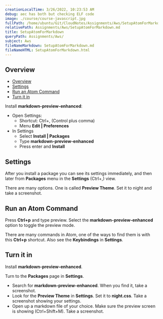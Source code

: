 ```yaml
---
creationLocalTime: 3/26/2022, 10:23:53 AM
debug: aec has both but checking ELF code
image: ./course/course-javascript.jpg
fullPath: /home/ubuntu/Git/CloudNotes/Assignments/Aws/SetupAtomForMarkdown.md
relativePath: Assignments/Aws/SetupAtomForMarkdown.md
title: SetupAtomForMarkdown
queryPath: Assignments/Aws/
subject: Aws
fileNameMarkdown: SetupAtomForMarkdown.md
fileNameHTML: SetupAtomForMarkdown.html
---
```



<!-- toc -->
<!-- tocstop -->


## Overview

<!-- @import "[TOC]" {cmd="toc" depthFrom=1 depthTo=6 orderedList=false} -->
<!-- code_chunk_output -->

* [Overview](#overview)
* [Settings](#settings)
* [Run an Atom Command](#run-an-atom-command)
* [Turn it in](#turn-it-in)

<!-- /code_chunk_output -->

Install **markdown-preview-enhanced**:

- Open Settings:
  - Shortcut: Ctrl+, (Control plus comma)
  - Menu **Edit | Preferences**
- In Settings
  - Select **Install | Packages**
  - Type **markdown-preview-enhanced**
  - Press enter and **Install**

## Settings

After you install a package you can see its settings immediately, and then later from **Packages** menu in the **Settings** (Ctrl+,) view.

There are many options. One is called **Preview Theme**. Set it to night and take a screenshot.

## Run an Atom Command

Press **Ctrl+p** and type preview. Select the **markdown-preview-enhanced** option to toggle the preview mode.

There are many commands in Atom, one of the ways to find them is with this **Ctrl+p** shortcut. Also see the **Keybindings** in **Settings**.

## Turn it in

Install **markdown-preview-enhanced**.

Turn to the **Packages** page in **Settings**.

- Search for **markdown-preview-enhanced**. When you find it, take a screenshot.
- Look for the **Preview Theme** in **Settings**. Set it to **night.css**. Take a screenshot showing your settings.
- Open up a markdown file of your choice. Make sure the preview screen is showing (Ctrl+Shift+M). Take a screenshot.
